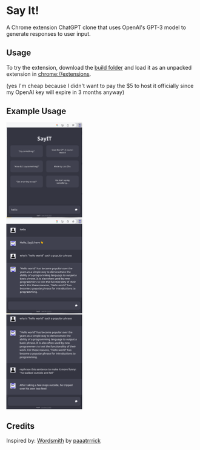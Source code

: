 # Say It!

A Chrome extension ChatGPT clone that uses OpenAI's GPT-3 model to generate responses to user input.

## Usage
To try the extension, download the [build folder](https://drive.google.com/drive/folders/1_uRfZIx63pfoYMB-g6q1re963QQT7OEL) and load it as an unpacked extension in [chrome://extensions](chrome://extensions).

(yes I'm cheap because I didn't want to pay the $5 to host it officially since my OpenAI key will expire in 3 months anyway)

## Example Usage
<img src="./readmeImages/home.png" width="200px" height="250px"/>
<br/>
<img src="./readmeImages/main1.png" width="200px" height="250px"/>
<br/>
<img src="./readmeImages/main2.png" width="200px" height="250px"/>

## Credits
Inspired by: [Wordsmith](https://github.com/paaatrrrick/wordsmith-client) by [paaatrrrick](https://github.com/paaatrrrick)